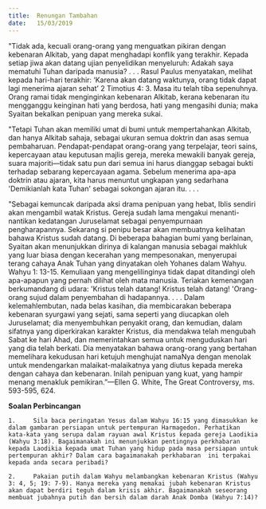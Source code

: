 ```yaml
---
title:  Renungan Tambahan
date:   15/03/2019
---
```


"Tidak ada, kecuali orang-orang yang menguatkan pikiran dengan kebenaran Alkitab, yang dapat menghadapi konflik yang terakhir. Kepada setiap jiwa akan datang ujian penyelidikan menyeluruh: Adakah saya mematuhi Tuhan daripada manusia? . . . Rasul Paulus menyatakan, melihat kepada hari-hari terakhir: ‘Karena akan datang waktunya, orang tidak dapat lagi menerima ajaran sehat’  2 Timotius 4: 3. Masa itu telah tiba sepenuhnya. Orang ramai tidak menginginkan kebenaran Alkitab, kerana kebenaran itu mengganggu keinginan hati yang berdosa, hati yang mengasihi dunia;  maka Syaitan bekalkan penipuan yang mereka sukai.

"Tetapi Tuhan akan memiliki umat di bumi untuk mempertahankan Alkitab, dan hanya Alkitab sahaja, sebagai ukuran semua doktrin dan asas semua pembaharuan. Pendapat-pendapat orang-orang yang terpelajar, teori sains, kepercayaan atau keputusan majlis gereja, mereka mewakili banyak gereja, suara majoriti—tidak  satu pun dari semua ini harus dianggap sebagai bukti terhadap sebarang kepercayaan agama. Sebelum menerima apa-apa doktrin atau ajaran, kita harus menuntut ungkapan yang sedarhana 'Demikianlah kata Tuhan' sebagai sokongan ajaran itu. . . .

"Sebagai kemuncak daripada aksi drama penipuan yang hebat, Iblis sendiri akan mengambil watak Kristus. Gereja sudah lama mengakui menanti-nantikan kedatangan Juruselamat sebagai penyempurnaan pengharapannya. Sekarang si penipu besar akan membuatnya kelihatan bahawa Kristus sudah datang. Di beberapa bahagian bumi yang berlainan, Syaitan akan menunjukkan dirinya di kalangan manusia sebagai makhluk yang luar biasa dengan kecerahan yang mempesonakan, menyerupai terang cahaya  Anak Tuhan yang dinyatakan oleh Yohanes dalam Wahyu. Wahyu 1: 13-15. Kemuliaan yang mengelilinginya tidak dapat ditandingi oleh apa-apapun yang pernah dilihat oleh mata manusia. Teriakan kemenangan berkumandang di udara: 'Kristus telah datang! Kristus telah datang! 'Orang-orang sujud dalam penyembahan di hadapannya. . . . Dalam kelemahlembutan, nada belas kasihan, dia membicarakan beberapa kebenaran syurgawi yang sejati, sama seperti yang diucapkan oleh Juruselamat; dia menyembuhkan penyakit orang, dan kemudian, dalam sifatnya yang diperkirakan karakter Kristus, dia mendakwa telah mengubah Sabat ke hari Ahad, dan memerintahkan semua untuk menguduskan hari yang dia telah berkati. Dia menyatakan bahawa orang-orang yang bertahan memelihara kekudusan hari ketujuh menghujat namaNya dengan menolak untuk mendengarkan malaikat-malaikatnya yang diutus kepada mereka dengan cahaya dan kebenaran. Inilah penipuan yang kuat, yang  hampir menang menakluk pemikiran.”—Ellen G. White, The Great Controversy, ms. 593-595, 624.  

**Soalan Perbincangan** 

`1. 	Sila baca peringatan Yesus dalam Wahyu 16:15 yang dimasukkan ke dalam gambaran persiapan untuk pertempuran Harmagedon. Perhatikan kata-kata yang serupa dalam rayuan awal Kristus kepada gereja Laodikia (Wahyu 3:18). Bagaimanakah ini menunjukkan pentingnya perkhabaran kepada Laodikia kepada umat Tuhan yang hidup pada masa persiapan untuk pertempuran akhir? Dalam cara bagaimanakah perkhabaran  ini terpakai kepada anda secara peribadi?`

`2. 	Pakaian putih dalam Wahyu melambangkan kebenaran Kristus (Wahyu 3: 4, 5; 19: 7-9). Hanya mereka yang memakai jubah kebenaran Kristus akan dapat berdiri teguh dalam krisis akhir. Bagaimanakah seseorang membuat jubahnya putih dan bersih dalam darah Anak Domba (Wahyu 7:14)?`